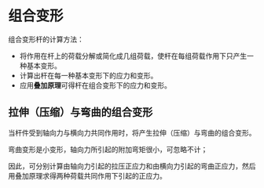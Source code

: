 # 组合变形

组合变形杆的计算方法：

-   将作用在杆上的荷载分解或简化成几组荷载，使杆在每组荷载作用下只产生一种基本变形。
-   计算出杆在每一种基本变形下的应力和变形。
-   应用**叠加原理**可得杆在组合变形下的应力和变形。

## 拉伸（压缩）与弯曲的组合变形

当杆件受到轴向力与横向力共同作用时，将产生拉伸（压缩）与弯曲的组合变形。

弯曲变形是小变形，轴向力所引起的附加弯矩很小，可忽略不计；

因此，可分别计算由轴向力引起的拉压正应力和由横向力引起的弯曲正应力，然后用叠加原理求得两种荷载共同作用下引起的正应力。
